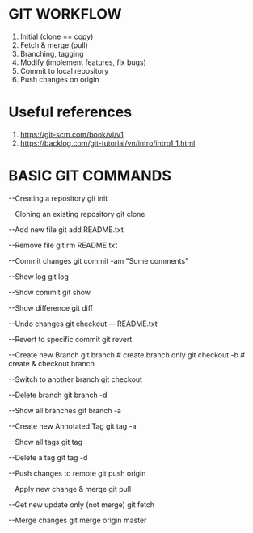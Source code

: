 # GIT WORKFLOW
1. Initial (clone == copy)
2. Fetch & merge (pull)
3. Branching, tagging
4. Modify (implement features, fix bugs)
5. Commit to local repository
6. Push changes on origin

# Useful references
1. https://git-scm.com/book/vi/v1
2. https://backlog.com/git-tutorial/vn/intro/intro1_1.html

# BASIC GIT COMMANDS
--Creating a repository
git init

--Cloning an existing repository
git clone <URL>

--Add new file
git add README.txt

--Remove file
git rm README.txt

--Commit changes
git commit -am "Some comments"

--Show log
git log

--Show commit
git show

--Show difference
git diff

--Undo changes
git checkout -- README.txt

--Revert to specific commit
git revert <commit hash number>

--Create new Branch
git branch <branch name> # create branch only
git checkout -b <branch name> # create & checkout branch

--Switch to another branch
git checkout <branch name>

--Delete branch
git branch -d <branch name>

--Show all branches
git branch -a

--Create new Annotated Tag
git tag -a <tag name>

--Show all tags
git tag

--Delete a tag
git tag -d <tag name>

--Push changes to remote
git push origin <banch name>

--Apply new change & merge
git pull

--Get new update only (not merge)
git fetch

--Merge changes
git merge origin master
